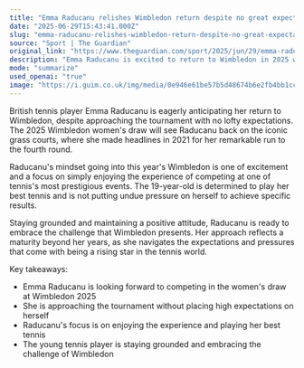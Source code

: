 ```yaml
---
title: "Emma Raducanu relishes Wimbledon return despite no great expectations"
date: "2025-06-29T15:43:41.000Z"
slug: "emma-raducanu-relishes-wimbledon-return-despite-no-great-expectations"
source: "Sport | The Guardian"
original_link: "https://www.theguardian.com/sport/2025/jun/29/emma-raducanu-wimbledon-2025-womens-draw-mimi-xu"
description: "Emma Raducanu is excited to return to Wimbledon in 2025 with a focus on enjoying the experience and playing her best tennis, without setting high expectations for herself."
mode: "summarize"
used_openai: "true"
image: "https://i.guim.co.uk/img/media/0e946e61be57b5d48674b6e2fb4bb1cc074827a4/61_0_5985_4788/master/5985.jpg?width=1200&height=630&quality=85&auto=format&fit=crop&overlay-align=bottom%2Cleft&overlay-width=100p&overlay-base64=L2ltZy9zdGF0aWMvb3ZlcmxheXMvdGctZGVmYXVsdC5wbmc&enable=upscale&s=4c181816193a696a476275330b71398f"
---
```


British tennis player Emma Raducanu is eagerly anticipating her return to Wimbledon, despite approaching the tournament with no lofty expectations. The 2025 Wimbledon women's draw will see Raducanu back on the iconic grass courts, where she made headlines in 2021 for her remarkable run to the fourth round.

Raducanu's mindset going into this year's Wimbledon is one of excitement and a focus on simply enjoying the experience of competing at one of tennis's most prestigious events. The 19-year-old is determined to play her best tennis and is not putting undue pressure on herself to achieve specific results.

Staying grounded and maintaining a positive attitude, Raducanu is ready to embrace the challenge that Wimbledon presents. Her approach reflects a maturity beyond her years, as she navigates the expectations and pressures that come with being a rising star in the tennis world.

Key takeaways:
- Emma Raducanu is looking forward to competing in the women's draw at Wimbledon 2025
- She is approaching the tournament without placing high expectations on herself
- Raducanu's focus is on enjoying the experience and playing her best tennis
- The young tennis player is staying grounded and embracing the challenge of Wimbledon